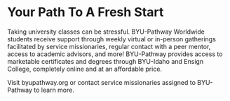 # Your Path To A Fresh Start

Taking university classes can be stressful. BYU-Pathway Worldwide students receive support through weekly virtual or in-person gatherings facilitated by service missionaries, regular contact with a peer mentor, access to academic advisors, and more! BYU-Pathway provides access to marketable certificates and degrees through BYU-Idaho and Ensign College, completely online and at an affordable price.

Visit byupathway.org or contact service missionaries assigned to BYU-Pathway to learn more.

